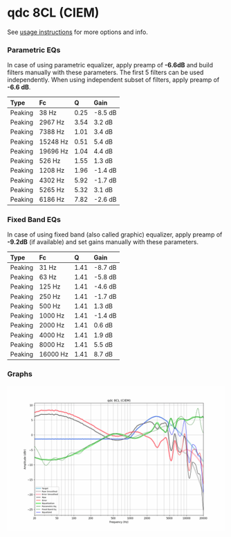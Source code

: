 # qdc 8CL (CIEM)
See [usage instructions](https://github.com/jaakkopasanen/AutoEq#usage) for more options and info.

### Parametric EQs
In case of using parametric equalizer, apply preamp of **-6.6dB** and build filters manually
with these parameters. The first 5 filters can be used independently.
When using independent subset of filters, apply preamp of **-6.6 dB**.

| Type    | Fc       |    Q | Gain    |
|:--------|:---------|:-----|:--------|
| Peaking | 38 Hz    | 0.25 | -8.5 dB |
| Peaking | 2967 Hz  | 3.54 | 3.2 dB  |
| Peaking | 7388 Hz  | 1.01 | 3.4 dB  |
| Peaking | 15248 Hz | 0.51 | 5.4 dB  |
| Peaking | 19696 Hz | 1.04 | 4.4 dB  |
| Peaking | 526 Hz   | 1.55 | 1.3 dB  |
| Peaking | 1208 Hz  | 1.96 | -1.4 dB |
| Peaking | 4302 Hz  | 5.92 | -1.7 dB |
| Peaking | 5265 Hz  | 5.32 | 3.1 dB  |
| Peaking | 6186 Hz  | 7.82 | -2.6 dB |

### Fixed Band EQs
In case of using fixed band (also called graphic) equalizer, apply preamp of **-9.2dB**
(if available) and set gains manually with these parameters.

| Type    | Fc       |    Q | Gain    |
|:--------|:---------|:-----|:--------|
| Peaking | 31 Hz    | 1.41 | -8.7 dB |
| Peaking | 63 Hz    | 1.41 | -5.8 dB |
| Peaking | 125 Hz   | 1.41 | -4.6 dB |
| Peaking | 250 Hz   | 1.41 | -1.7 dB |
| Peaking | 500 Hz   | 1.41 | 1.3 dB  |
| Peaking | 1000 Hz  | 1.41 | -1.4 dB |
| Peaking | 2000 Hz  | 1.41 | 0.6 dB  |
| Peaking | 4000 Hz  | 1.41 | 1.9 dB  |
| Peaking | 8000 Hz  | 1.41 | 5.5 dB  |
| Peaking | 16000 Hz | 1.41 | 8.7 dB  |

### Graphs
![](./qdc%208CL%20(CIEM).png)